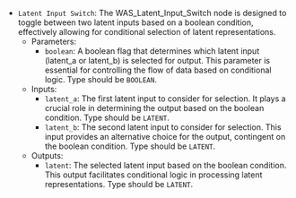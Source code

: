 - `Latent Input Switch`: The WAS_Latent_Input_Switch node is designed to toggle between two latent inputs based on a boolean condition, effectively allowing for conditional selection of latent representations.
    - Parameters:
        - `boolean`: A boolean flag that determines which latent input (latent_a or latent_b) is selected for output. This parameter is essential for controlling the flow of data based on conditional logic. Type should be `BOOLEAN`.
    - Inputs:
        - `latent_a`: The first latent input to consider for selection. It plays a crucial role in determining the output based on the boolean condition. Type should be `LATENT`.
        - `latent_b`: The second latent input to consider for selection. This input provides an alternative choice for the output, contingent on the boolean condition. Type should be `LATENT`.
    - Outputs:
        - `latent`: The selected latent input based on the boolean condition. This output facilitates conditional logic in processing latent representations. Type should be `LATENT`.
